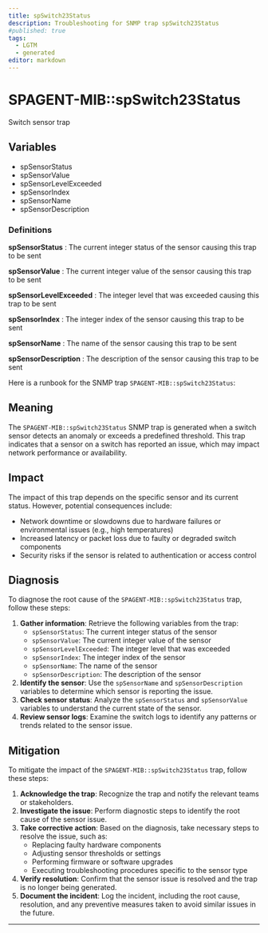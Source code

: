 ```yaml
---
title: spSwitch23Status
description: Troubleshooting for SNMP trap spSwitch23Status
#published: true
tags:
  - LGTM
  - generated
editor: markdown
---
```


# SPAGENT-MIB::spSwitch23Status 

Switch sensor trap 


## Variables


  - spSensorStatus
  - spSensorValue
  - spSensorLevelExceeded
  - spSensorIndex
  - spSensorName
  - spSensorDescription 

### Definitions 


**spSensorStatus** 
: The current integer status of the sensor causing this trap to be sent 

**spSensorValue** 
: The current integer value of the sensor causing this trap to be sent 

**spSensorLevelExceeded** 
: The integer level that was exceeded causing this trap to be sent 

**spSensorIndex** 
: The integer index of the sensor causing this trap to be sent 

**spSensorName** 
: The name of the sensor causing this trap to be sent 

**spSensorDescription** 
: The description of the sensor causing this trap to be sent 


Here is a runbook for the SNMP trap `SPAGENT-MIB::spSwitch23Status`:

## Meaning

The `SPAGENT-MIB::spSwitch23Status` SNMP trap is generated when a switch sensor detects an anomaly or exceeds a predefined threshold. This trap indicates that a sensor on a switch has reported an issue, which may impact network performance or availability.

## Impact

The impact of this trap depends on the specific sensor and its current status. However, potential consequences include:

* Network downtime or slowdowns due to hardware failures or environmental issues (e.g., high temperatures)
* Increased latency or packet loss due to faulty or degraded switch components
* Security risks if the sensor is related to authentication or access control

## Diagnosis

To diagnose the root cause of the `SPAGENT-MIB::spSwitch23Status` trap, follow these steps:

1. **Gather information**: Retrieve the following variables from the trap:
	* `spSensorStatus`: The current integer status of the sensor
	* `spSensorValue`: The current integer value of the sensor
	* `spSensorLevelExceeded`: The integer level that was exceeded
	* `spSensorIndex`: The integer index of the sensor
	* `spSensorName`: The name of the sensor
	* `spSensorDescription`: The description of the sensor
2. **Identify the sensor**: Use the `spSensorName` and `spSensorDescription` variables to determine which sensor is reporting the issue.
3. **Check sensor status**: Analyze the `spSensorStatus` and `spSensorValue` variables to understand the current state of the sensor.
4. **Review sensor logs**: Examine the switch logs to identify any patterns or trends related to the sensor issue.

## Mitigation

To mitigate the impact of the `SPAGENT-MIB::spSwitch23Status` trap, follow these steps:

1. **Acknowledge the trap**: Recognize the trap and notify the relevant teams or stakeholders.
2. **Investigate the issue**: Perform diagnostic steps to identify the root cause of the sensor issue.
3. **Take corrective action**: Based on the diagnosis, take necessary steps to resolve the issue, such as:
	* Replacing faulty hardware components
	* Adjusting sensor thresholds or settings
	* Performing firmware or software upgrades
	* Executing troubleshooting procedures specific to the sensor type
4. **Verify resolution**: Confirm that the sensor issue is resolved and the trap is no longer being generated.
5. **Document the incident**: Log the incident, including the root cause, resolution, and any preventive measures taken to avoid similar issues in the future.
---




